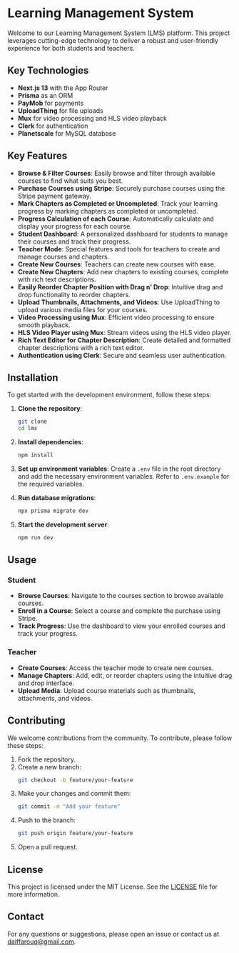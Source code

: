 # Learning Management System

Welcome to our Learning Management System (LMS) platform. This project leverages cutting-edge technology to deliver a robust and user-friendly experience for both students and teachers.

## Key Technologies

- **Next.js 13** with the App Router
- **Prisma** as an ORM
- **PayMob** for payments
- **UploadThing** for file uploads
- **Mux** for video processing and HLS video playback
- **Clerk** for authentication
- **Planetscale** for MySQL database

## Key Features

- **Browse & Filter Courses**: Easily browse and filter through available courses to find what suits you best.
- **Purchase Courses using Stripe**: Securely purchase courses using the Stripe payment gateway.
- **Mark Chapters as Completed or Uncompleted**: Track your learning progress by marking chapters as completed or uncompleted.
- **Progress Calculation of each Course**: Automatically calculate and display your progress for each course.
- **Student Dashboard**: A personalized dashboard for students to manage their courses and track their progress.
- **Teacher Mode**: Special features and tools for teachers to create and manage courses and chapters.
- **Create New Courses**: Teachers can create new courses with ease.
- **Create New Chapters**: Add new chapters to existing courses, complete with rich text descriptions.
- **Easily Reorder Chapter Position with Drag n’ Drop**: Intuitive drag and drop functionality to reorder chapters.
- **Upload Thumbnails, Attachments, and Videos**: Use UploadThing to upload various media files for your courses.
- **Video Processing using Mux**: Efficient video processing to ensure smooth playback.
- **HLS Video Player using Mux**: Stream videos using the HLS video player.
- **Rich Text Editor for Chapter Description**: Create detailed and formatted chapter descriptions with a rich text editor.
- **Authentication using Clerk**: Secure and seamless user authentication.

## Installation

To get started with the development environment, follow these steps:

1. **Clone the repository**:
    ```sh
    git clone 
    cd lms
    ```

2. **Install dependencies**:
    ```sh
    npm install
    ```

3. **Set up environment variables**:
    Create a `.env` file in the root directory and add the necessary environment variables. Refer to `.env.example` for the required variables.

4. **Run database migrations**:
    ```sh
    npx prisma migrate dev
    ```

5. **Start the development server**:
    ```sh
    npm run dev
    ```

## Usage

### Student

- **Browse Courses**: Navigate to the courses section to browse available courses.
- **Enroll in a Course**: Select a course and complete the purchase using Stripe.
- **Track Progress**: Use the dashboard to view your enrolled courses and track your progress.

### Teacher

- **Create Courses**: Access the teacher mode to create new courses.
- **Manage Chapters**: Add, edit, or reorder chapters using the intuitive drag and drop interface.
- **Upload Media**: Upload course materials such as thumbnails, attachments, and videos.

## Contributing

We welcome contributions from the community. To contribute, please follow these steps:

1. Fork the repository.
2. Create a new branch:
    ```sh
    git checkout -b feature/your-feature
    ```
3. Make your changes and commit them:
    ```sh
    git commit -m "Add your feature"
    ```
4. Push to the branch:
    ```sh
    git push origin feature/your-feature
    ```
5. Open a pull request.

## License

This project is licensed under the MIT License. See the [LICENSE](LICENSE) file for more information.

## Contact

For any questions or suggestions, please open an issue or contact us at daiffarouq@gmail.com.
